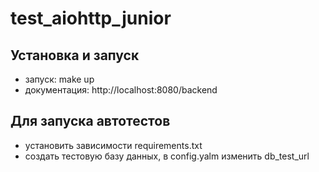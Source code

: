 # test_aiohttp_junior

## Установка и запуск

- запуск: make up
- документация: http://localhost:8080/backend

## Для запуска автотестов

- установить зависимости requirements.txt
- создать тестовую базу данных, в config.yalm изменить db_test_url
